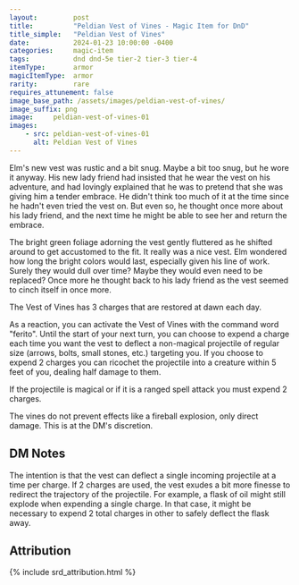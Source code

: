 ```yaml
---
layout:         post
title:          "Peldian Vest of Vines - Magic Item for DnD"
title_simple:   "Peldian Vest of Vines"
date:           2024-01-23 10:00:00 -0400
categories:     magic-item
tags:           dnd dnd-5e tier-2 tier-3 tier-4
itemType:       armor
magicItemType:  armor
rarity:         rare
requires_attunement: false
image_base_path: /assets/images/peldian-vest-of-vines/
image_suffix: png
image:     peldian-vest-of-vines-01
images:
    - src: peldian-vest-of-vines-01
      alt: Peldian Vest of Vines
---
```


<p class="read-aloud">
    Elm's new vest was rustic and a bit snug. Maybe a bit too snug, but he wore it anyway. His new lady friend had insisted that he wear the vest on his adventure, and had lovingly explained that he was to pretend that she was giving him a tender embrace. He didn't think too much of it at the time since he hadn't even tried the vest on. But even so, he thought once more about his lady friend, and the next time he might be able to see her and return the embrace.
</p>
<!--more-->
<p class="read-aloud">
    The bright green foliage adorning the vest gently fluttered as he shifted around to get accustomed to the fit. It really was a nice vest. Elm wondered how long the bright colors would last, especially given his line of work. Surely they would dull over time? Maybe they would even need to be replaced? Once more he thought back to his lady friend as the vest seemed to cinch itself in once more.
</p>

The Vest of Vines has 3 charges that are restored at dawn each day.

As a reaction, you can activate the Vest of Vines with the command word "ferito". Until the start of your next turn, you can choose to expend a charge each time you want the vest to deflect a non-magical projectile of regular size (arrows, bolts, small stones, etc.) targeting you. If you choose to expend 2 charges you can ricochet the projectile into a creature within 5 feet of you, dealing half damage to them.

If the projectile is magical or if it is a ranged spell attack you must expend 2 charges.

The vines do not prevent effects like a fireball explosion, only direct damage. This is at the DM's discretion.


## DM Notes

The intention is that the vest can deflect a single incoming projectile at a time per charge. If 2 charges are used, the vest exudes a bit more finesse to redirect the trajectory of the projectile. For example, a flask of oil might still explode when expending a single charge. In that case, it might be necessary to expend 2 total charges in other to safely deflect the flask away.


## Attribution

{% include srd_attribution.html %}
